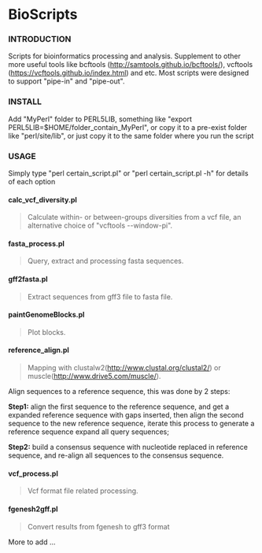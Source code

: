 # BioScripts

### INTRODUCTION
Scripts for bioinformatics processing and analysis. Supplement to other more useful tools like bcftools (http://samtools.github.io/bcftools/), vcftools (https://vcftools.github.io/index.html) and etc. Most scripts were designed to support "pipe-in" and "pipe-out".

### INSTALL
Add "MyPerl" folder to PERL5LIB, something like "export PERL5LIB=$HOME/folder_contain_MyPerl", or copy it to a pre-exist folder like "perl/site/lib", or just copy it to the same folder where you run the script

### USAGE
Simply type "perl certain_script.pl" or "perl certain_script.pl -h" for details of each option 


#### calc_vcf_diversity.pl
> Calculate within- or between-groups diversities from a vcf file, an alternative choice of "vcftools --window-pi".



#### fasta_process.pl
> Query, extract and processing fasta sequences.


#### gff2fasta.pl
> Extract sequences from gff3 file to fasta file.


#### paintGenomeBlocks.pl
> Plot blocks.


#### reference_align.pl
> Mapping with clustalw2(http://www.clustal.org/clustal2/) or muscle(http://www.drive5.com/muscle/).

Align sequences to a reference sequence, this was done by 2 steps:

**Step1:** align the first sequence to the reference sequence, and get
a expanded reference sequence with gaps inserted, then align the
second sequence to the new reference sequence, iterate this process
to generate a reference sequence expand all query sequences;

**Step2:** build a consensus sequence with nucleotide replaced in reference
sequence, and re-align all sequences to the consensus sequence.



#### vcf_process.pl
> Vcf format file related processing.


#### fgenesh2gff.pl
> Convert results from fgenesh to gff3 format


More to add ...
